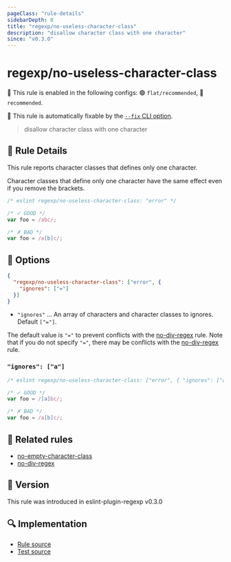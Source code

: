 ```yaml
---
pageClass: "rule-details"
sidebarDepth: 0
title: "regexp/no-useless-character-class"
description: "disallow character class with one character"
since: "v0.3.0"
---
```

# regexp/no-useless-character-class

💼 This rule is enabled in the following configs: 🟢 `flat/recommended`, 🔵 `recommended`.

🔧 This rule is automatically fixable by the [`--fix` CLI option](https://eslint.org/docs/latest/user-guide/command-line-interface#--fix).

<!-- end auto-generated rule header -->

> disallow character class with one character

## :book: Rule Details

This rule reports character classes that defines only one character.

Character classes that define only one character have the same effect even if you remove the brackets.

<eslint-code-block fix>

```js
/* eslint regexp/no-useless-character-class: "error" */

/* ✓ GOOD */
var foo = /abc/;

/* ✗ BAD */
var foo = /a[b]c/;
```

</eslint-code-block>

## :wrench: Options

```json
{
  "regexp/no-useless-character-class": ["error", {
    "ignores": ["="]
  }]
}
```

- `"ignores"` ... An array of characters and character classes to ignores. Default `["="]`.

The default value is `"="` to prevent conflicts with the [no-div-regex] rule. Note that if you do not specify `"="`, there may be conflicts with the [no-div-regex] rule.

### `"ignores": ["a"]`

<eslint-code-block fix>

```js
/* eslint regexp/no-useless-character-class: ["error", { "ignores": ["a"] }] */

/* ✓ GOOD */
var foo = /[a]bc/;

/* ✗ BAD */
var foo = /a[b]c/;
```

</eslint-code-block>

## :couple: Related rules

- [no-empty-character-class]
- [no-div-regex]

[no-empty-character-class]: https://eslint.org/docs/rules/no-empty-character-class
[no-div-regex]: https://eslint.org/docs/rules/no-div-regex

## :rocket: Version

This rule was introduced in eslint-plugin-regexp v0.3.0

## :mag: Implementation

- [Rule source](https://github.com/ota-meshi/eslint-plugin-regexp/blob/master/lib/rules/no-useless-character-class.ts)
- [Test source](https://github.com/ota-meshi/eslint-plugin-regexp/blob/master/tests/lib/rules/no-useless-character-class.ts)
